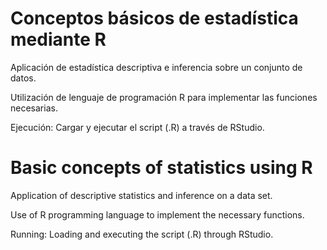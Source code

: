 # Conceptos básicos de estadística mediante R

Aplicación de estadística descriptiva e inferencia sobre un conjunto de datos.

Utilización de lenguaje de programación R para implementar las funciones necesarias.

Ejecución: Cargar y ejecutar el script (.R) a través de RStudio.

# Basic concepts of statistics using R

Application of descriptive statistics and inference on a data set.

Use of R programming language to implement the necessary functions.

Running: Loading and executing the script (.R) through RStudio.
